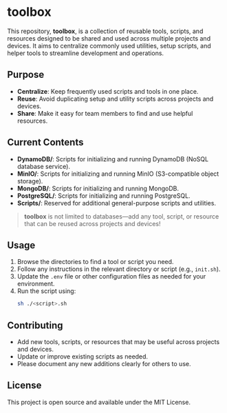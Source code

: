 # toolbox

This repository, **toolbox**, is a collection of reusable tools, scripts, and resources designed to be shared and used across multiple projects and devices. It aims to centralize commonly used utilities, setup scripts, and helper tools to streamline development and operations.

## Purpose

- **Centralize**: Keep frequently used scripts and tools in one place.
- **Reuse**: Avoid duplicating setup and utility scripts across projects and devices.
- **Share**: Make it easy for team members to find and use helpful resources.

## Current Contents

- **DynamoDB/**: Scripts for initializing and running DynamoDB (NoSQL database service).
- **MinIO/**: Scripts for initializing and running MinIO (S3-compatible object storage).
- **MongoDB/**: Scripts for initializing and running MongoDB.
- **PostgreSQL/**: Scripts for initializing and running PostgreSQL.
- **Scripts/**: Reserved for additional general-purpose scripts and utilities.

> **toolbox** is not limited to databases—add any tool, script, or resource that can be reused across projects and devices!

## Usage

1. Browse the directories to find a tool or script you need.
2. Follow any instructions in the relevant directory or script (e.g., `init.sh`).
3. Update the `.env` file or other configuration files as needed for your environment.
4. Run the script using:
   ```sh
   sh ./<script>.sh
   ```

## Contributing

- Add new tools, scripts, or resources that may be useful across projects and devices.
- Update or improve existing scripts as needed.
- Please document any new additions clearly for others to use.

## License
This project is open source and available under the MIT License.
